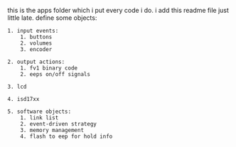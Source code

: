 this is the apps folder which i put every code i do.
i add this readme file just little late.
define some objects:
    
    1. input events:
        1. buttons
        2. volumes
        3. encoder
    
    2. output actions:
        1. fv1 binary code
        2. eeps on/off signals
    
    3. lcd
    
    4. isd17xx
    
    5. software objects:
        1. link list
        2. event-driven strategy
        3. memory management
        4. flash to eep for hold info

